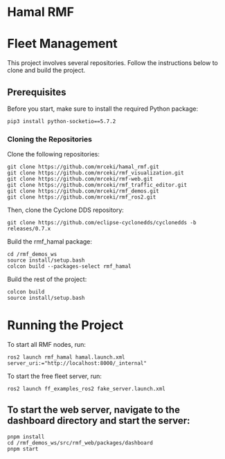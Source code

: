 # Hamal RMF
# Fleet Management

This project involves several repositories. Follow the instructions below to clone and build the project.

## Prerequisites

Before you start, make sure to install the required Python package:

```bash
pip3 install python-socketio==5.7.2
```
### Cloning the Repositories
Clone the following repositories:
```
git clone https://github.com/mrceki/hamal_rmf.git
git clone https://github.com/mrceki/rmf_visualization.git
git clone https://github.com/mrceki/rmf-web.git
git clone https://github.com/mrceki/rmf_traffic_editor.git
git clone https://github.com/mrceki/rmf_demos.git
git clone https://github.com/mrceki/rmf_ros2.git
```
Then, clone the Cyclone DDS repository:
```
git clone https://github.com/eclipse-cyclonedds/cyclonedds -b releases/0.7.x
```
Build the rmf_hamal package:
```
cd /rmf_demos_ws
source install/setup.bash
colcon build --packages-select rmf_hamal
```

Build the rest of the project:
```
colcon build 
source install/setup.bash
```
# Running the Project
To start all RMF nodes, run:
```
ros2 launch rmf_hamal hamal.launch.xml  server_uri:="http://localhost:8000/_internal"
```
To start the free fleet server, run:
```
ros2 launch ff_examples_ros2 fake_server.launch.xml 
```
## To start the web server, navigate to the dashboard directory and start the server:
```
pnpm install
cd /rmf_demos_ws/src/rmf_web/packages/dashboard
pnpm start
```
